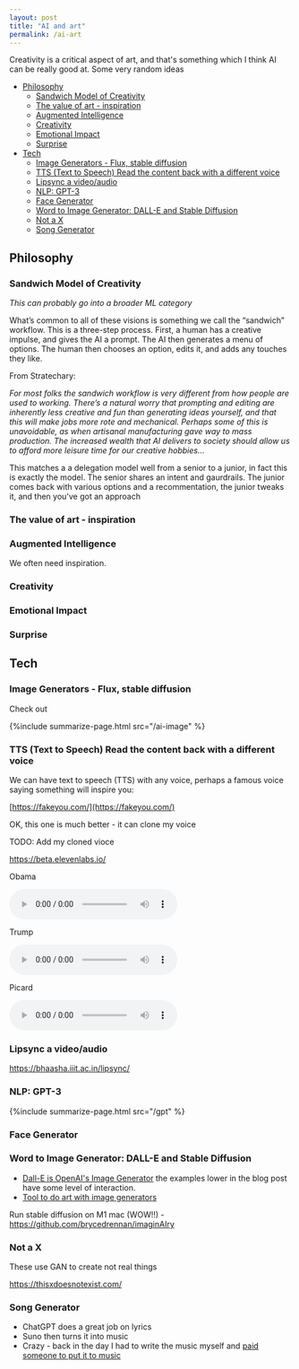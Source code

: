 ```yaml
---
layout: post
title: "AI and art"
permalink: /ai-art
---
```


Creativity is a critical aspect of art, and that's something which I think AI can be really good at. Some very random ideas

<!-- prettier-ignore-start -->
<!-- vim-markdown-toc-start -->

- [Philosophy](#philosophy)
  - [Sandwich Model of Creativity](#sandwich-model-of-creativity)
  - [The value of art - inspiration](#the-value-of-art---inspiration)
  - [Augmented Intelligence](#augmented-intelligence)
  - [Creativity](#creativity)
  - [Emotional Impact](#emotional-impact)
  - [Surprise](#surprise)
- [Tech](#tech)
  - [Image Generators - Flux, stable diffusion](#image-generators---flux-stable-diffusion)
  - [TTS (Text to Speech) Read the content back with a different voice](#tts-text-to-speech-read-the-content-back-with-a-different-voice)
  - [Lipsync a video/audio](#lipsync-a-videoaudio)
  - [NLP: GPT-3](#nlp-gpt-3)
  - [Face Generator](#face-generator)
  - [Word to Image Generator: DALL-E and Stable Diffusion](#word-to-image-generator-dall-e-and-stable-diffusion)
  - [Not a X](#not-a-x)
  - [Song Generator](#song-generator)

<!-- vim-markdown-toc-end -->
<!-- prettier-ignore-end -->

## Philosophy

### Sandwich Model of Creativity

_This can probably go into a broader ML category_

What’s common to all of these visions is something we call the “sandwich” workflow. This is a three-step process. First, a human has a creative impulse, and gives the AI a prompt. The AI then generates a menu of options. The human then chooses an option, edits it, and adds any touches they like.

From Stratechary:

_For most folks the sandwich workflow is very different from how people are used to working. There’s a natural worry that prompting and editing are inherently less creative and fun than generating ideas yourself, and that this will make jobs more rote and mechanical. Perhaps some of this is unavoidable, as when artisanal manufacturing gave way to mass production. The increased wealth that AI delivers to society should allow us to afford more leisure time for our creative hobbies…_

This matches a a delegation model well from a senior to a junior, in fact this is exactly the model. The senior shares an intent and gaurdrails. The junior comes back with various options and a recommentation, the junior tweaks it, and then you've got an approach

### The value of art - inspiration

### Augmented Intelligence

We often need inspiration.

### Creativity

### Emotional Impact

### Surprise

## Tech

### Image Generators - Flux, stable diffusion

Check out

{%include summarize-page.html src="/ai-image" %}

### TTS (Text to Speech) Read the content back with a different voice

We can have text to speech (TTS) with any voice, perhaps a famous voice saying something will inspire you:

[https://fakeyou.com/](https://fakeyou.com/)

OK, this one is much better - it can clone my voice

TODO: Add my cloned vioce

<https://beta.elevenlabs.io/>

Obama

<audio controls>
  <source src="https://github.com/idvorkin/blob/raw/master/fake_voices/obama_remember_igor.wav" type="audio/wav">
</audio>

Trump

<audio controls>
  <source src="https://github.com/idvorkin/blob/raw/master/fake_voices/trump_remember_igor.wav" type="audio/wav">
</audio>

Picard

<audio controls>
  <source src="https://github.com/idvorkin/blob/raw/master/fake_voices/picard_remember_igor.wav" type="audio/wav">
</audio>

### Lipsync a video/audio

<https://bhaasha.iiit.ac.in/lipsync/>

### NLP: GPT-3

{%include summarize-page.html src="/gpt" %}

### Face Generator

### Word to Image Generator: DALL-E and Stable Diffusion

- [Dall-E is OpenAI's Image Generator](https://openai.com/blog/dall-e/) the examples lower in the blog post have some level of interaction.
- [Tool to do art with image generators](https://openart.ai/promptbook)

Run stable diffusion on M1 mac (WOW!!) - <https://github.com/brycedrennan/imaginAIry>

### Not a X

These use GAN to create not real things

<https://thisxdoesnotexist.com/>

### Song Generator

- ChatGPT does a great job on lyrics
- Suno then turns it into music
- Crazy - back in the day I had to write the music myself and [paid someone to put it to music](https://ig66.blogspot.com/2013/12/the-wheels-full-of-grace.html)
